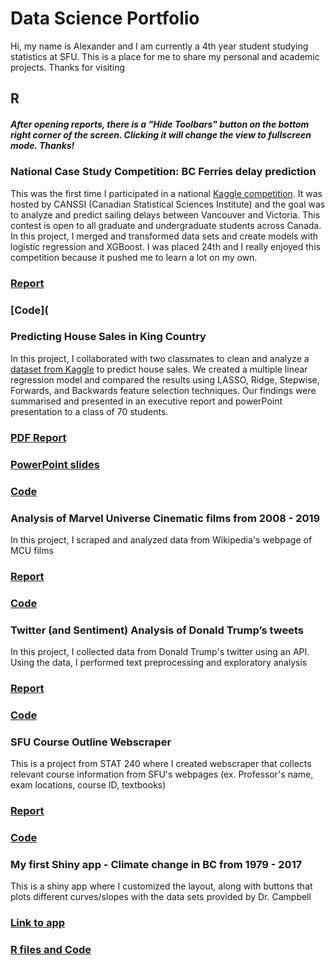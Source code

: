 # Data Science Portfolio

Hi, my name is Alexander and I am currently a 4th year student studying statistics at SFU. This is a place for me to share my personal and academic projects. Thanks for visiting

## R
##### After opening reports, there is a "Hide Toolbars" button on the bottom right corner of the screen. Clicking it will change the view to fullscreen mode. Thanks!
### National Case Study Competition: BC Ferries delay prediction
This was the first time I participated in a national [Kaggle competition](https://www.kaggle.com/c/canssi-ncsc-ferry-delays/overview). It was hosted by CANSSI (Canadian Statistical Sciences Institute) and the goal was to analyze and predict sailing delays between Vancouver and Victoria. This contest is open to all graduate and undergraduate students across Canada. In this project, I merged and transformed data sets and create models with logistic regression and XGBoost. I was placed 24th and I really enjoyed this competition because it pushed me to learn a lot on my own.
### [Report](http://rpubs.com/alexlo97/536052)
### [Code](
### Predicting House Sales in King Country
In this project, I collaborated with two classmates to clean and analyze a [dataset from Kaggle](https://www.kaggle.com/harlfoxem/housesalesprediction) to predict house sales. We created a multiple linear regression model and compared the results using LASSO, Ridge, Stepwise, Forwards, and Backwards feature selection techniques. Our findings were summarised and presented in an executive report and powerPoint presentation to a class of 70 students. 
### [PDF Report](https://github.com/alexlo97/Portfolio/blob/master/Housing%20Prices%20Prediction/Stat_350_Project_Report-2.pdf)
### [PowerPoint slides](https://docs.google.com/presentation/d/1d3bMz0YZG9AqL_bYVowkAN12PyJ-OetIZV97-9dq_jw/edit?usp=sharing)
### [Code](https://github.com/alexlo97/Portfolio/blob/master/Housing%20Prices%20Prediction/stat350_Project_HouseSalesPrice_v7-2.rmd)


### Analysis of Marvel Universe Cinematic films from 2008 - 2019
In this project, I scraped and analyzed data from Wikipedia's webpage of MCU films
### [Report](https://rpubs.com/alexlo97/499619)
### [Code](https://github.com/alexlo97/Profolio/blob/master/Analysis%20of%20MCU%20films/Analysis_MCU.Rmd)

### Twitter (and Sentiment) Analysis of Donald Trump’s tweets 
In this project, I collected data from Donald Trump's twitter using an API. Using the data, I performed text preprocessing and exploratory analysis
### [Report](http://rpubs.com/alexlo97/512292)
### [Code](https://github.com/alexlo97/Portfolio/blob/master/Twitter%20Analysis/Twitter%20Analysis%20of%20DT.Rmd)

### SFU Course Outline Webscraper 
This is a project from STAT 240 where I created webscraper that collects relevant course information from SFU's webpages (ex. Professor's name, exam locations, course ID, textbooks)
### [Report](http://rpubs.com/alexlo97/499396)
### [Code](https://github.com/alexlo97/Profolio/blob/master/SFU_webscraper.Rmd)

### My first Shiny app - Climate change in BC from 1979 - 2017
This is a shiny app where I customized the layout, along with buttons that plots different curves/slopes with the data sets provided by Dr. Campbell
### [Link to app](https://shiny.rcg.sfu.ca/u/ala148/shinyapp/)
### [R files and Code](https://github.com/alexlo97/Portfolio/tree/master/Shiny%20App)
